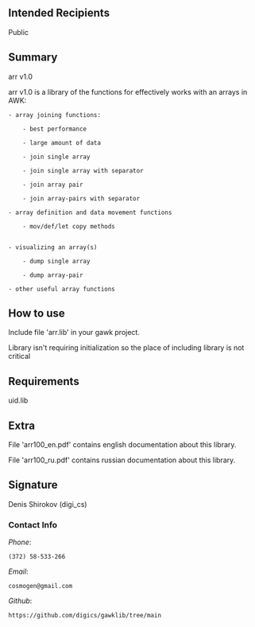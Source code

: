 ﻿## Intended Recipients
Public



## Summary

arr v1.0 

arr v1.0 is a library of the functions for effectively works with an arrays in AWK:

	- array joining functions: 

		- best performance

		- large amount of data

		- join single array

		- join single array with separator

		- join array pair

		- join array-pairs with separator

	- array definition and data movement functions

		- mov/def/let copy methods


	- visualizing an array(s)

		- dump single array

		- dump array-pair

	- other useful array functions

## How to use

Include file 'arr.lib' in your gawk project.

Library isn't requiring initialization so the place of including library is not critical

## Requirements

uid.lib


## Extra

File 'arr100_en.pdf' contains english documentation about this library.

File 'arr100_ru.pdf' contains russian documentation about this library.



## Signature

Denis Shirokov (digi_cs)



### Contact Info

*Phone*:

    (372) 58-533-266

*Email*:

    cosmogen@gmail.com

*Github*:

    https://github.com/digics/gawklib/tree/main


